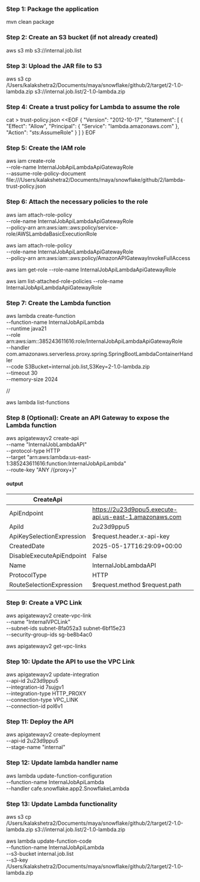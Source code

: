 ### Step 1: Package the application
mvn clean package

### Step 2: Create an S3 bucket (if not already created)
aws s3 mb s3://internal.job.list

### Step 3: Upload the JAR file to S3
aws s3 cp /Users/kalakshetra2/Documents/maya/snowflake/github/2/target/2-1.0-lambda.zip s3://internal.job.list/2-1.0-lambda.zip

### Step 4: Create a trust policy for Lambda to assume the role
cat > trust-policy.json <<EOF
{
  "Version": "2012-10-17",
  "Statement": [
    {
      "Effect": "Allow",
      "Principal": {
        "Service": "lambda.amazonaws.com"
      },
      "Action": "sts:AssumeRole"
    }
  ]
}
EOF

### Step 5: Create the IAM role
aws iam create-role \
    --role-name InternalJobApiLambdaApiGatewayRole \
    --assume-role-policy-document file:///Users/kalakshetra2/Documents/maya/snowflake/github/2/lambda-trust-policy.json

### Step 6: Attach the necessary policies to the role
aws iam attach-role-policy \
    --role-name InternalJobApiLambdaApiGatewayRole \
    --policy-arn arn:aws:iam::aws:policy/service-role/AWSLambdaBasicExecutionRole

aws iam attach-role-policy \
    --role-name InternalJobApiLambdaApiGatewayRole \
    --policy-arn arn:aws:iam::aws:policy/AmazonAPIGatewayInvokeFullAccess

aws iam get-role --role-name InternalJobApiLambdaApiGatewayRole

aws iam list-attached-role-policies --role-name InternalJobApiLambdaApiGatewayRole

### Step 7: Create the Lambda function
aws lambda create-function \
    --function-name InternalJobApiLambda \
    --runtime java21 \
    --role arn:aws:iam::385243611616:role/InternalJobApiLambdaApiGatewayRole \
    --handler com.amazonaws.serverless.proxy.spring.SpringBootLambdaContainerHandler \
    --code S3Bucket=internal.job.list,S3Key=2-1.0-lambda.zip \
    --timeout 30 \
    --memory-size 2024

// 

aws lambda list-functions

### Step 8 (Optional): Create an API Gateway to expose the Lambda function
aws apigatewayv2 create-api \
    --name "InternalJobLambdaAPI" \
    --protocol-type HTTP \
    --target "arn:aws:lambda:us-east-1:385243611616:function:InternalJobApiLambda" \
    --route-key "ANY /{proxy+}"

#### output

| **CreateApi**                   |                                                        |
| ---------------------------------------- |--------------------------------------------------------|
| ApiEndpoint | https://2u23d9ppu5.execute-api.us-east-1.amazonaws.com |
| ApiId                      | 2u23d9ppu5                                             |
| ApiKeySelectionExpression  | $request.header.x-api-key                              |
| CreatedDate                | 2025-05-17T16:29:09+00:00                              
| DisableExecuteApiEndpoint  | False                                                  |
| Name                       | InternalJobLambdaAPI                                   |
| ProtocolType               | HTTP                                                   |
| RouteSelectionExpression   | \$request.method \$request.path                        |


### Step 9: Create a VPC Link
aws apigatewayv2 create-vpc-link \
    --name "InternalVPCLink" \
    --subnet-ids subnet-8fa052a3 subnet-6bf15e23 \
    --security-group-ids sg-be8b4ac0

aws apigatewayv2 get-vpc-links

### Step 10: Update the API to use the VPC Link
aws apigatewayv2 update-integration \
    --api-id 2u23d9ppu5 \
    --integration-id 7sujgv1 \
    --integration-type HTTP_PROXY \
    --connection-type VPC_LINK \
    --connection-id pol6v1

### Step 11: Deploy the API
aws apigatewayv2 create-deployment \
    --api-id 2u23d9ppu5 \
    --stage-name "internal"

### Step 12: Update lambda handler name

aws lambda update-function-configuration \
--function-name InternalJobApiLambda \
--handler cafe.snowflake.app2.SnowflakeLambda

### Step 13: Update Lambda functionality

aws s3 cp /Users/kalakshetra2/Documents/maya/snowflake/github/2/target/2-1.0-lambda.zip s3://internal.job.list/2-1.0-lambda.zip

aws lambda update-function-code \
--function-name InternalJobApiLambda \
--s3-bucket internal.job.list \
--s3-key /Users/kalakshetra2/Documents/maya/snowflake/github/2/target/2-1.0-lambda.zip

